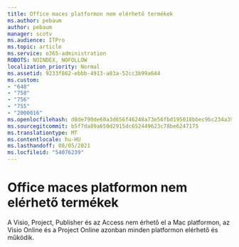```yaml
---
title: Office maces platformon nem elérhető termékek
ms.author: pebaum
author: pebaum
manager: scotv
ms.audience: ITPro
ms.topic: article
ms.service: o365-administration
ROBOTS: NOINDEX, NOFOLLOW
localization_priority: Normal
ms.assetid: 9233f862-ebbb-4913-a83a-52cc3b99a644
ms.custom:
- "648"
- "758"
- "756"
- "755"
- "2000016"
ms.openlocfilehash: d8de790de60a3d656f46248a73e56fbd195018bbec9bc234a39bca5a162e9b21
ms.sourcegitcommit: b5f7da89a650d2915dc652449623c78be6247175
ms.translationtype: MT
ms.contentlocale: hu-HU
ms.lasthandoff: 08/05/2021
ms.locfileid: "54076239"
---
```

# <a name="office-products-not-available-for-the-mac-platform"></a>Office maces platformon nem elérhető termékek

A Visio, Project, Publisher és az Access nem érhető el a Mac platformon, az Visio Online és a Project Online azonban minden platformon elérhető és működik.
  